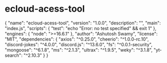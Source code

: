 # ecloud-acess-tool
{
  "name": "ecloud-acess-tool",
  "version": "1.0.0",
  "description": "",
  "main": "index.js",
  "scripts": {
    "test": "echo \"Error: no test specified\" && exit 1"
  },
  "engines": {
    "node": ">=16.6.1"
  },
  "author": "Ashutosh Swamy",
  "license": "MIT",
  "dependencies": {
    "axios": "^0.25.0",
    "cheerio": "^1.0.0-rc.10",
    "discord-jokes": "^4.0.0",
    "discord.js": "^13.6.0",
    "fs": "^0.0.1-security",
    "mongoose": "^6.1.8",
    "ms": "^2.1.3",
    "ultrax": "^1.9.5",
    "weky": "^3.1.8",
    "yt-search": "^2.10.3"
  }
}
